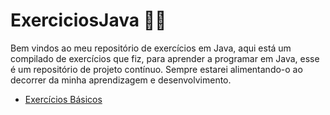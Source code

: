 # ExerciciosJava :woman_student:
Bem vindos ao meu repositório de exercícios em Java, aqui está um compilado de exercícios que fiz, para aprender a programar em Java, esse é um repositório de projeto contínuo. Sempre estarei alimentando-o ao decorrer da minha aprendizagem e desenvolvimento.

* [Exercícios Básicos](https://github.com/mojisilva/Exercicios/tree/main/src/src/ExerciciosBasicos)

